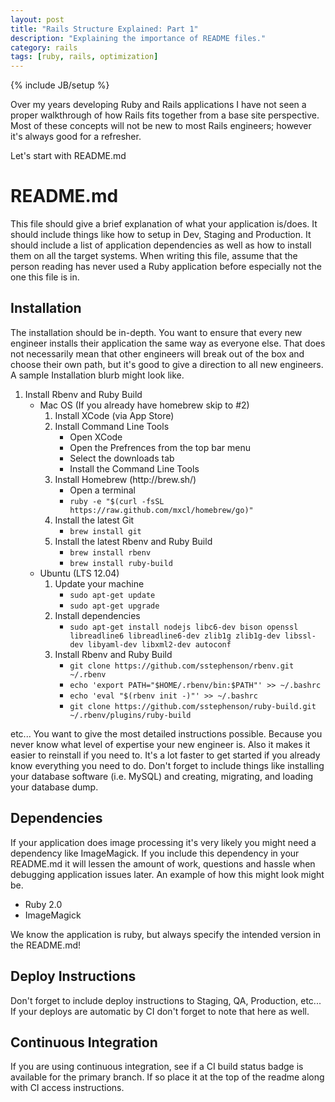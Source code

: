 ```yaml
---
layout: post
title: "Rails Structure Explained: Part 1"
description: "Explaining the importance of README files."
category: rails
tags: [ruby, rails, optimization]
---
```

{% include JB/setup %}

Over my years developing Ruby and Rails applications I have not seen a proper walkthrough of how Rails fits together from a base site perspective.
Most of these concepts will not be new to most Rails engineers; however it's always good for a refresher.

Let's start with README.md

# README.md

This file should give a brief explanation of what your application is/does. It should include things like how to setup in Dev, Staging and Production. It should include a list of application dependencies as well as how to install them on all the target systems. When writing this file, assume that the person reading has never used a Ruby application before especially not the one this file is in.

## Installation

The installation should be in-depth. You want to ensure that every new engineer installs their application the same way as everyone else. That does not necessarily mean that other engineers will break out of the box and choose their own path, but it's good to give a direction to all new engineers. A sample Installation blurb might look like.

<ol>
  <li>
    Install Rbenv and Ruby Build
    <ul>
      <li>
        Mac OS (If you already have homebrew skip to #2)
        <ol>
          <li>
            Install XCode (via App Store)
          </li>
          <li>
            Install Command Line Tools
            <ul>
              <li>Open XCode</li>
              <li>Open the Prefrences from the top bar menu</li>
              <li>Select the downloads tab</li>
              <li>Install the Command Line Tools</li>
            </ul>
          </li>
          <li>
            Install Homebrew (http://brew.sh/)
            <ul>
              <li>Open a terminal</li>
              <li><code>ruby -e "$(curl -fsSL https://raw.github.com/mxcl/homebrew/go)"</code></li>
            </ul>
          </li>
          <li>
            Install the latest Git
            <ul>
              <li><code>brew install git</code></li>
            </ul>
          </li>
          <li>
            Install the latest Rbenv and Ruby Build
            <ul>
              <li><code>brew install rbenv</code></li>
              <li><code>brew install ruby-build</code></li>
            </ul>
          </li>
        </ol>
      </li>
      <li>
        Ubuntu (LTS 12.04)
        <ol>
          <li>
            Update your machine
            <ul>
              <li><code>sudo apt-get update</code></li>
              <li><code>sudo apt-get upgrade</code></li>
            </ul>
          </li>
          <li>
            Install dependencies
            <ul>
              <li><code>sudo apt-get install nodejs libc6-dev bison openssl libreadline6 libreadline6-dev zlib1g zlib1g-dev libssl-dev libyaml-dev libxml2-dev autoconf</code></li>
            </ul>
          </li>
          <li>
            Install Rbenv and Ruby Build
            <ul>
              <li><code>git clone https://github.com/sstephenson/rbenv.git ~/.rbenv</code></li>
              <li><code>echo 'export PATH="$HOME/.rbenv/bin:$PATH"' >> ~/.bashrc</code></li>
              <li><code>echo 'eval "$(rbenv init -)"' >> ~/.bashrc</code></li>
              <li><code>git clone https://github.com/sstephenson/ruby-build.git ~/.rbenv/plugins/ruby-build</code></li>
            </ul>
          </li>
        </ol>
      </li>
    </ul>
  </li>
</ol>

etc... You want to give the most detailed instructions possible. Because you never know what level of expertise your new engineer is. Also it makes it easier to reinstall if you need to. It's a lot faster to get started if you already know everything you need to do. Don't forget to include things like installing your database software (i.e. MySQL) and creating, migrating, and loading your database dump.

## Dependencies

If your application does image processing it's very likely you might need a dependency like ImageMagick. If you include this dependency in your README.md it will lessen the amount of work, questions and hassle when debugging application issues later. An example of how this might look might be.

- Ruby 2.0
- ImageMagick

We know the application is ruby, but always specify the intended version in the README.md!

## Deploy Instructions

Don't forget to include deploy instructions to Staging, QA, Production, etc...
If your deploys are automatic by CI don't forget to note that here as well.

## Continuous Integration

If you are using continuous integration, see if a CI build status badge is available for the primary branch. If so place it at the top of the readme along with CI access instructions.
